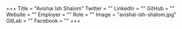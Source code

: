+++
Title = "Avishai Ish Shalom"
Twitter = ""
LinkedIn = ""
GitHub = ""
Website = ""
Employer = ""
Role = ""
Image = "avishai-ish-shalom.jpg"
GitLab = ""
Facebook = ""
+++
